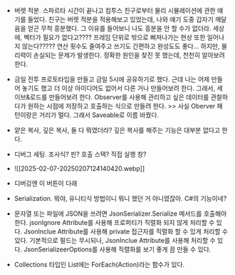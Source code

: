 - 버렛 적분. 스파르타 시간이 끝나고 컴투스 친구로부터 물리 시뮬레이션에 관한 얘기를 들었다. 친구는 버렛 적분을 적용해보고 있었는데, 나와 얘기 도중  갑자기 깨달음을 얻곤 무척 흥분했다. 그 이유를 들어보니 나도 흥분을 안 할 수가 없더라. 세상에, 벡터가 필요가 없다고???? 프레임 단위로 밖으로 삐져나가는 현상 또한 일어나지 않는다????? 연산 횟수도 줄여주고 쓰기도 간편하고 완성도도 좋다... 하지만, 물리력이 손실되는 문제가 발생한다. 정확한 원인을 찾진 못 했는데, 천천히 알아보려 한다.

- 금일 전투 프로토타입을 만들고 금일 5시에 공유하기로 했다. 근데 나는 어제 만들어 놓기도 했고 더 이상 아이디어도 없어서 다른 거나 만들어보려 한다. 그래서, 세이브&로드를 만들어보려 한다. Observer를 사용해 관리하고 싶은 데이터를 관찰하다가 원하는 시점에 저장하고 호출하는 식으로 만들려 한다. >> 사실 Oberver 패턴이랑은 거리가 멀다. 그래서 Saveable로 이름 바꿨다.

- 얕은 복사, 깊은 복사, 둘 다 뭐였더라? 깊은 복사를 해주는 기능은 대부분 없다고 한다.

- 디버그 세팅. 조사식?  핀? 호출 스택? 직접 실행 창?
- ![[2025-02-07-20250207124140420.webp]]
-  디버깅엔 이 버튼이 다래
- Serialization. 뭐야, 유니티식 방법이니 뭐니 했던 거 아니였잖아. C#의 기능이네?

- 문자열 또는 파일에 JSON을 쓰려면 JsonSerializer.Serialize 메서드를 호출해야 한다. jsonIgnore Attribute를 사용해 프로퍼티가 직렬화 되지 않게 처리할 수 있다. JsonInclue Attribute를 사용해 private 접근자를 직렬화 할 수 있게 처리할 수 있다. 기본적으로 필드는 무시되나, JsonInclue Attribute를 사용해 처리할 수 있다. JsonSerializeerOptions를 사용해 직렬화를 보기 좋게 끔 만들 수 있다.

- Collections 타입인 List에는 ForEach(Action)라는 함수가 있다.